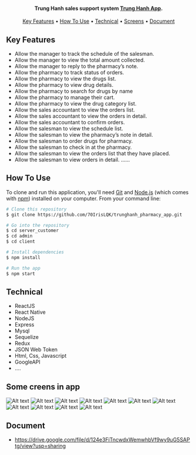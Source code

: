 <h4 align="center">Trung Hanh sales support system <a href="#" target="_blank">Trung Hanh App</a>.</h4>

<p align="center">
  <a href="#key-features">Key Features</a> •
  <a href="#how-to-use">How To Use</a> •
  <a href="#technical">Technical</a> •
  <a href="#screens">Screens</a> •
  <a href="#document">Document</a>
</p>

## Key Features

- Allow the manager to track the schedule of the salesman.
- Allow the manager to view the total amount collected.
- Allow the manager to reply to the pharmacy’s note.
- Allow the pharmacy to track status of orders.
- Allow the pharmacy to view the drugs list.
- Allow the pharmacy to view drug details.
- Allow the pharmacy to search for drugs by name
- Allow the pharmacy to manage their cart.
- Allow the pharmacy to view the drug category list.
- Allow the sales accountant to view the orders list.
- Allow the sales accountant to view the orders in detail.
- Allow the sales accountant to confirm orders.
- Allow the salesman to view the schedule list.
- Allow the salesman to view the pharmacy’s note in detail.
- Allow the salesman to order drugs for pharmacy.
- Allow the salesman to check in at the pharmacy.
- Allow the salesman to view the orders list that they have placed.
- Allow the salesman to view orders in detail.
  ......

## How To Use

To clone and run this application, you'll need [Git](https://git-scm.com) and [Node.js](https://nodejs.org/en/download/) (which comes with [npm](http://npmjs.com)) installed on your computer. From your command line:

```bash
# Clone this repository
$ git clone https://github.com/70IrisLQK/trunghanh_pharmacy_app.git

# Go into the repository
$ cd server_customer
$ cd admin
$ cd client

# Install dependencies
$ npm install

# Run the app
$ npm start
```

## Technical

- ReactJS
- React Native
- NodeJS
- Express
- Mysql
- Sequelize
- Redux
- JSON Web Token
- Html, Css, Javascript
- GoogleAPI
- ....

## Some creens in app

![Alt text](https://res.cloudinary.com/dxctxnjzk/image/upload/v1658766804/trunghanh/1_xzmrpc.png 'Optional title')
![Alt text](https://res.cloudinary.com/dxctxnjzk/image/upload/v1658766804/trunghanh/2_dgqtvj.png 'Optional title')
![Alt text](https://res.cloudinary.com/dxctxnjzk/image/upload/v1658766804/trunghanh/3_tjihzx.png 'Optional title')
![Alt text](https://res.cloudinary.com/dxctxnjzk/image/upload/v1658766805/trunghanh/4_dwaanb.png 'Optional title')
![Alt text](https://res.cloudinary.com/dxctxnjzk/image/upload/v1658766804/trunghanh/5_lzuwzo.png 'Optional title')
![Alt text](https://res.cloudinary.com/dxctxnjzk/image/upload/v1658766804/trunghanh/6_joirrq.png 'Optional title')
![Alt text](https://res.cloudinary.com/dxctxnjzk/image/upload/v1658766803/trunghanh/7_f8l87m.png 'Optional title')
![Alt text](https://res.cloudinary.com/dxctxnjzk/image/upload/v1658766803/trunghanh/8_qgkzux.png 'Optional title')
![Alt text](https://res.cloudinary.com/dxctxnjzk/image/upload/v1658766804/trunghanh/10_xymbeq.png 'Optional title')
![Alt text](https://res.cloudinary.com/dxctxnjzk/image/upload/v1658766803/trunghanh/11_zewile.png 'Optional title')
![Alt text](https://res.cloudinary.com/dxctxnjzk/image/upload/v1658766803/trunghanh/12_iwfjuc.png 'Optional title')

## Document

- https://drive.google.com/file/d/124e3FiTncwdxWemwhbVf9wy9uG5SAPtg/view?usp=sharing
